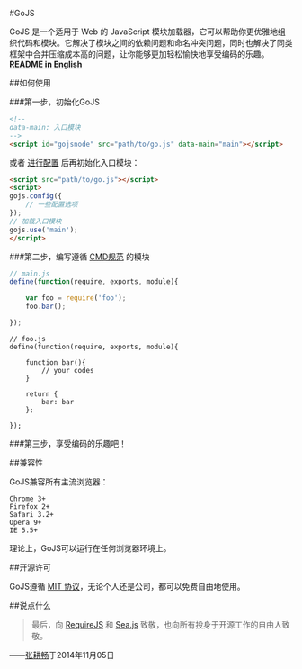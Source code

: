 #GoJS

GoJS 是一个适用于 Web 的 JavaScript 模块加载器，它可以帮助你更优雅地组织代码和模块。它解决了模块之间的依赖问题和命名冲突问题，同时也解决了同类框架中合并压缩成本高的问题，让你能够更加轻松愉快地享受编码的乐趣。[**README in English**](https://github.com/Lanfei/GoJS/blob/master/README_EN.md)

##如何使用

###第一步，初始化GoJS

```html
<!--
data-main: 入口模块
-->
<script id="gojsnode" src="path/to/go.js" data-main="main"></script>
```

或者 [进行配置](http://lanfei.github.io/GoJS/docs/index.html#config) 后再初始化入口模块：

```html
<script src="path/to/go.js"></script>
<script>
gojs.config({
	// 一些配置选项
});
// 加载入口模块
gojs.use('main');
</script>
```

###第二步，编写遵循 [CMD规范](http://lanfei.github.io/GoJS/docs/index.html#cmd) 的模块

```js
// main.js
define(function(require, exports, module){

	var foo = require('foo');
	foo.bar();

});
```

```
// foo.js
define(function(require, exports, module){
	
	function bar(){
		// your codes
	}

	return {
		bar: bar
	};

});
```

###第三步，享受编码的乐趣吧！

##兼容性

GoJS兼容所有主流浏览器：

```
Chrome 3+
Firefox 2+
Safari 3.2+
Opera 9+
IE 5.5+
```

理论上，GoJS可以运行在任何浏览器环境上。

##开源许可

GoJS遵循 [MIT 协议](https://github.com/Lanfei/GoJS/blob/master/LICENSE)，无论个人还是公司，都可以免费自由地使用。

##说点什么

> 最后，向 <a target="_blank" href="http://requirejs.org">RequireJS</a> 和 <a target="_blank" href="http://seajs.org">Sea.js</a> 致敬，也向所有投身于开源工作的自由人致敬。

——[张耕畅](http://www.clanfei.com/)于2014年11月05日
